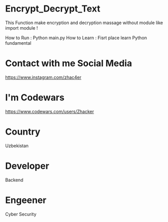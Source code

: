 # Encrypt_Decrypt_Text
This Function make encryption and decryption massage without module like import module !

How to Run : Python main.py
How to Learn : Fisrt place learn Python fundamental

# Contact with me Social Media
https://www.instagram.com/zhac4er

# I'm Codewars
https://www.codewars.com/users/Zhacker

# Country
Uzbekistan

# Developer
Backend

# Engeener
Cyber Security
